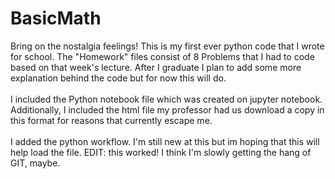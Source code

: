 # BasicMath 
Bring on the nostalgia feelings! This is my first ever python code that I wrote for school. The "Homework" files consist of 8 Problems that I had to code based on that week's lecture. After I graduate I plan to add some more explanation behind the code but for now this will do. </br></br>
I included the Python notebook file which was created on jupyter notebook. Additionally, I included the html file my professor had us download a copy in this format for reasons that currently escape me. </br></br> 
I added the python workflow. I'm still new at this but im hoping that this will help load the file. EDIT: this worked! I think I'm slowly getting the hang of GIT, maybe.
